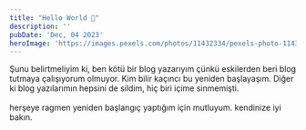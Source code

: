 ```yaml
---
title: "Hello World 🤘"
description: ''
pubDate: 'Dec, 04 2023'
heroImage: 'https://images.pexels.com/photos/11432334/pexels-photo-11432334.jpeg?auto=compress&cs=tinysrgb&w=1260&h=750&dpr=1'
---
```


Şunu belirtmeliyim ki, ben kötü bir blog yazarıyım çünkü eskilerden beri blog tutmaya çalışıyorum olmuyor. Kim bilir kaçıncı bu yeniden başlayaşım. Diğer ki blog yazılarımın hepsini de sildim, hiç biri içime sinmemişti.
<br />
<br />
herşeye ragmen yeniden başlangıç yaptığım için mutluyum. kendinize iyi bakın. 



